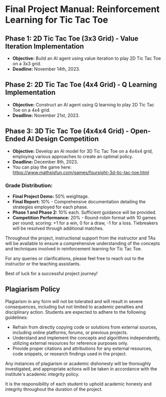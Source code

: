 # Final Project Manual: Reinforcement Learning for Tic Tac Toe

## Phase 1: 2D Tic Tac Toe (3x3 Grid) - Value Iteration Implementation

- **Objective:** Build an AI agent using value iteration to play 2D Tic Tac Toe on a 3x3 grid.
- **Deadline:** November 14th, 2023.

## Phase 2: 2D Tic Tac Toe (4x4 Grid) - Q Learning Implementation

- **Objective:** Construct an AI agent using Q learning to play 2D Tic Tac Toe on a 4x4 grid.
- **Deadline:** November 21st, 2023.

## Phase 3: 3D Tic Tac Toe (4x4x4 Grid) - Open-Ended AI Design Competition

- **Objective:** Develop an AI model for 3D Tic Tac Toe on a 4x4x4 grid, employing various approaches to create an optimal policy.
- **Deadline:** December 8th, 2023.
- You can play the game here: https://www.mathsisfun.com/games/foursight-3d-tic-tac-toe.html

### Grade Distribution:

- **Final Project Demo:** 50% weightage.
- **Final Report:** 10% - Comprehensive documentation detailing the strategies employed for each phase.
- **Phase 1 and Phase 2:** 10% each. Sufficient guidance will be provided.
- **Competition Performance:** 20% - Round-robin format with 10 games per round; scoring: +1 for a win, 0 for a draw, -1 for a loss. Tiebreakers will be resolved through additional matches.

Throughout the project, instructional support from the instructor and TAs will be available to ensure a comprehensive understanding of the concepts and techniques involved in reinforcement learning for Tic Tac Toe.

For any queries or clarifications, please feel free to reach out to the instructor or the teaching assistants.

Best of luck for a successful project journey!

## Plagiarism Policy

Plagiarism in any form will not be tolerated and will result in severe consequences, including but not limited to academic penalties and disciplinary action. Students are expected to adhere to the following guidelines:

- Refrain from directly copying code or solutions from external sources, including online platforms, forums, or previous projects.
- Understand and implement the concepts and algorithms independently, utilizing external resources for reference purposes only.
- Provide proper citations and attributions for any external resources, code snippets, or research findings used in the project.

Any instances of plagiarism or academic dishonesty will be thoroughly investigated, and appropriate actions will be taken in accordance with the institute's academic integrity policy.

It is the responsibility of each student to uphold academic honesty and integrity throughout the duration of the project.


